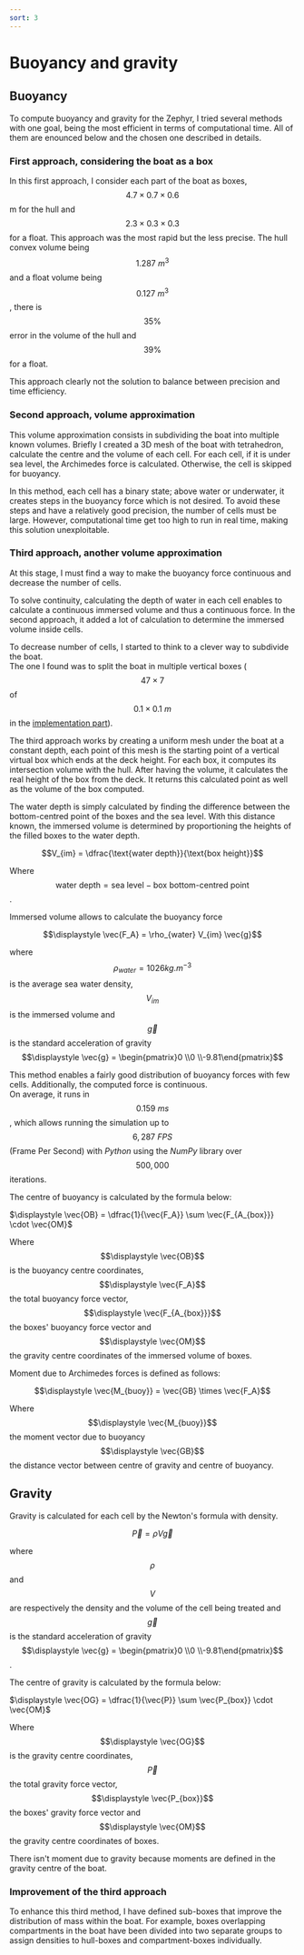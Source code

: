 ```yaml
---
sort: 3
---
```


# Buoyancy and gravity


## Buoyancy

To compute buoyancy and gravity for the Zephyr, I tried several methods with one goal, being the most efficient in terms of computational time. All of them are enounced below and the chosen one described in details. 

### First approach, considering the boat as a box

In this first approach, I consider each part of the boat as boxes, $$4.7\times0.7\times0.6$$ m for the hull and $$2.3\times0.3\times0.3$$ for a float. This approach was the most rapid but the less precise. The hull convex volume being $$1.287~m^3$$ and a float volume being $$0.127~m^3$$, there is $$35\%$$ error in the volume of the hull and $$39\%$$ for a float.

This approach clearly not the solution to balance between precision and time efficiency.

### Second approach, volume approximation

This volume approximation consists in subdividing the boat into multiple known volumes. Briefly I created a 3D mesh of the boat with tetrahedron, calculate the centre and the volume of each cell. For each cell, if it is under sea level, the Archimedes force is calculated. Otherwise, the cell is skipped for buoyancy.

In this method, each cell has a binary state; above water or underwater, it creates steps in the buoyancy force which is not desired. To avoid these steps and have a relatively good precision, the number of cells must be large. However, computational time get too high to run in real time, making this solution unexploitable.

### Third approach, another volume approximation

At this stage, I must find a way to make the buoyancy force continuous and decrease the number of cells.

To solve continuity, calculating the depth of water in each cell enables to calculate a continuous immersed volume and thus a continuous force. In the second approach, it added a lot of calculation to determine the immersed volume inside cells.

To decrease number of cells, I started to think to a clever way to subdivide the boat.  
The one I found was to split the boat in multiple vertical boxes ($$47 \times 7$$ of $$0.1 \times 0.1~m$$ in the [implementation part](../Unity_implementation/BuoyancyNGravity.md)).  

The third approach works by creating a uniform mesh under the boat at a constant depth, each point of this mesh is the starting point of a vertical virtual box which ends at the deck height. For each box, it computes its intersection volume with the hull. After having the volume, it calculates the real height of the box from the deck. It returns this calculated point as well as the volume of the box computed.

The water depth is simply calculated by finding the difference between the bottom-centred point of the boxes and the sea level. With this distance known, the immersed volume is determined by proportioning the heights of the filled boxes to the water depth.

$$V_{im} = \dfrac{\text{water depth}}{\text{box height}}$$

Where $$\text{water depth} = \text{sea level} - \text{box bottom-centred point}$$.

Immersed volume allows to calculate the buoyancy force

$$\displaystyle \vec{F_A} = \rho_{water} V_{im} \vec{g}$$

where $$\displaystyle \rho_{water} = 1026 kg.m^{-3}$$ is the average sea water density, $$\displaystyle V_{im}$$ is the immersed volume and $$\displaystyle \vec{g}$$ is the standard acceleration of gravity $$\displaystyle \vec{g} = \begin{pmatrix}0 \\0 \\-9.81\end{pmatrix}$$

This method enables a fairly good distribution of buoyancy forces with few cells. Additionally, the computed force is continuous.  
On average, it runs in $$\displaystyle 0.159~ms$$, which allows running the simulation up to $$6,287~FPS$$ (Frame Per Second) with *Python* using the *NumPy* library over $$\displaystyle 500,000$$ iterations.


The centre of buoyancy is calculated by the formula below:  

$\displaystyle \vec{OB} = \dfrac{1}{\vec{F_A}} \sum \vec{F_{A_{box}}} \cdot \vec{OM}$

Where $$\displaystyle \vec{OB}$$ is the buoyancy centre coordinates, $$\displaystyle \vec{F_A}$$ the total buoyancy force vector, $$\displaystyle \vec{F_{A_{box}}}$$ the boxes' buoyancy force vector and $$\displaystyle \vec{OM}$$ the gravity centre coordinates of the immersed volume of boxes.

Moment due to Archimedes forces is defined as follows:

$$\displaystyle \vec{M_{buoy}} = \vec{GB} \times \vec{F_A}$$

Where $$\displaystyle \vec{M_{buoy}}$$ the moment vector due to buoyancy $$\displaystyle \vec{GB}$$ the distance vector between centre of gravity and centre of buoyancy.


## Gravity

Gravity is calculated for each cell by the Newton's formula with density.

$$\displaystyle \vec{P} = \rho V \vec{g}$$

where $$\displaystyle \rho$$ and $$\displaystyle V$$ are respectively the density and the volume of the cell being treated and $$\displaystyle \vec{g}$$ is the standard acceleration of gravity $$\displaystyle \vec{g} = \begin{pmatrix}0 \\0 \\-9.81\end{pmatrix}$$.  

The centre of gravity is calculated by the formula below:  

$\displaystyle \vec{OG} = \dfrac{1}{\vec{P}} \sum \vec{P_{box}} \cdot \vec{OM}$

Where $$\displaystyle \vec{OG}$$ is the gravity centre coordinates, $$\displaystyle \vec{P}$$ the total gravity force vector, $$\displaystyle \vec{P_{box}}$$ the boxes' gravity force vector and $$\displaystyle \vec{OM}$$ the gravity centre coordinates of boxes.

There isn't moment due to gravity because moments are defined in the gravity centre of the boat.

### Improvement of the third approach

To enhance this third method, I have defined sub-boxes that improve the distribution of mass within the boat. For example, boxes overlapping compartments in the boat have been divided into two separate groups to assign densities to hull-boxes and compartment-boxes individually.

